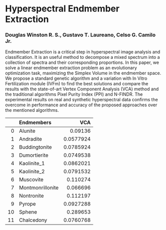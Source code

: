 # Hyperspectral Endmember Extraction

### Douglas Winston R. S., Gustavo T. Laureano, Celso G. Camilo Jr.

Endmember Extraction is a critical step in hyperspectral image analysis and classification. It is an useful method to decompose a mixed spectrum into a collection of spectra and their corresponding proportions. In this paper, we solve a linear endmember extraction problem as an evolutionary optimization task, maximizing the Simplex Volume in the endmember space. We propose a standard genetic algorithm and a variation with In Vitro Fertilization module (IVFm) to find the best solutions and compare the results with the state-of-art Vertex Component Analysis (VCA) method and the traditional algorithms Pixel Purity Index (PPI) and N-FINDR. The experimental results on real and synthetic hyperspectral data confirms the overcome in performance and accuracy of the proposed approaches over the mentioned algorithms.

|    | Endmembers       |       VCA |
|---:|:-----------------|----------:|
|  0 | Alunite          | 0.09136   |
|  1 | Andradite        | 0.0577924 |
|  2 | Buddingtonite    | 0.0785924 |
|  3 | Dumortierite     | 0.0749538 |
|  4 | Kaolinite_1      | 0.0862021 |
|  5 | Kaolinite_2      | 0.0791532 |
|  6 | Muscovite        | 0.110274  |
|  7 | Montmonrillonite | 0.066696  |
|  8 | Nontronite       | 0.112197  |
|  9 | Pyrope           | 0.0927288 |
| 10 | Sphene           | 0.289653  |
| 11 | Chalcedony       | 0.0760768 |
